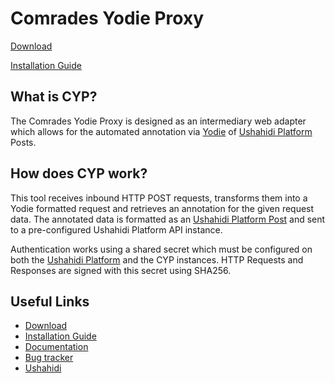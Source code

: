 [download]: https://github.com/ushahidi/comrades-yodie-proxy/releases
[install]: docs/install.md
[docs]: docs/
[issues]: https://github.com/ushahidi/comrades-yodie-proxy/issues
[ushahidi]: http://ushahidi.com
[ushahidi platform]: https://github.com/ushahidi/platform
[yodie]: https://gate.ac.uk/applications/yodie.html
[platform post]: http://github.ushahidi.org/platform/docs/api/index.html#posts

Comrades Yodie Proxy
============

[Download][download]

[Installation Guide][install]

## What is CYP?

The Comrades Yodie Proxy is designed as an intermediary web adapter which allows for the automated annotation via [Yodie][yodie] of [Ushahidi Platform][ushahidi platform] Posts.

## How does CYP work?

This tool receives inbound HTTP POST requests, transforms them into a Yodie formatted request and retrieves an annotation for the given request data. The annotated data is formatted as an [Ushahidi Platform Post][platform post] and sent to a pre-configured Ushahidi Platform API instance.

Authentication works using a shared secret which must be configured on both the [Ushahidi Platform][ushahidi platform] and the CYP instances. HTTP Requests and Responses are signed with this secret using SHA256.

## Useful Links

- [Download][download]
- [Installation Guide][install]
- [Documentation][docs]
- [Bug tracker][issues]
- [Ushahidi][ushahidi]
